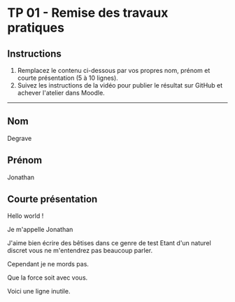 # TP 01 - Remise des travaux pratiques

## Instructions

1. Remplacez le contenu ci-dessous par vos propres nom, prénom et courte présentation (5 à 10 lignes).
2. Suivez les instructions de la vidéo pour publier le résultat sur GitHub et achever l'atelier dans Moodle.

---

## Nom

Degrave

## Prénom

Jonathan

## Courte présentation

Hello world !

Je m'appelle Jonathan

J'aime bien écrire des bêtises dans ce genre de test
Etant d'un naturel discret vous ne m'entendrez pas beaucoup parler.

Cependant je ne mords pas.

Que la force soit avec vous.

Voici une ligne inutile.